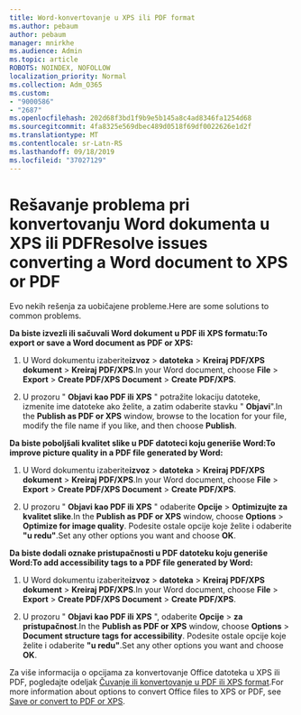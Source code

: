 ```yaml
---
title: Word-konvertovanje u XPS ili PDF format
ms.author: pebaum
author: pebaum
manager: mnirkhe
ms.audience: Admin
ms.topic: article
ROBOTS: NOINDEX, NOFOLLOW
localization_priority: Normal
ms.collection: Adm_O365
ms.custom:
- "9000586"
- "2687"
ms.openlocfilehash: 202d68f3bd1f9b9e5b145a8c4ad8346fa1254d68
ms.sourcegitcommit: 4fa8325e569dbec489d0518f69df0022626e1d2f
ms.translationtype: MT
ms.contentlocale: sr-Latn-RS
ms.lasthandoff: 09/18/2019
ms.locfileid: "37027129"
---
```

# <a name="resolve-issues-converting-a-word-document-to-xps-or-pdf"></a><span data-ttu-id="ae20f-102">Rešavanje problema pri konvertovanju Word dokumenta u XPS ili PDF</span><span class="sxs-lookup"><span data-stu-id="ae20f-102">Resolve issues converting a Word document to XPS or PDF</span></span>

<span data-ttu-id="ae20f-103">Evo nekih rešenja za uobičajene probleme.</span><span class="sxs-lookup"><span data-stu-id="ae20f-103">Here are some solutions to common problems.</span></span> 

<span data-ttu-id="ae20f-104">**Da biste izvezli ili sačuvali Word dokument u PDF ili XPS formatu:**</span><span class="sxs-lookup"><span data-stu-id="ae20f-104">**To export or save a Word document as PDF or XPS:**</span></span>

1. <span data-ttu-id="ae20f-105">U Word dokumentu izaberite**izvoz** >  **datoteka** > **Kreiraj PDF/XPS dokument** > **Kreiraj PDF/XPS**.</span><span class="sxs-lookup"><span data-stu-id="ae20f-105">In your Word document, choose  **File** > **Export** > **Create PDF/XPS Document** > **Create PDF/XPS**.</span></span>

2. <span data-ttu-id="ae20f-106">U prozoru " **Objavi kao PDF ili XPS** " potražite lokaciju datoteke, izmenite ime datoteke ako želite, a zatim odaberite stavku " **Objavi**".</span><span class="sxs-lookup"><span data-stu-id="ae20f-106">In the **Publish as PDF or XPS** window, browse to the location for your file, modify the file name if you like, and then choose **Publish**.</span></span>

<span data-ttu-id="ae20f-107">**Da biste poboljšali kvalitet slike u PDF datoteci koju generiše Word:**</span><span class="sxs-lookup"><span data-stu-id="ae20f-107">**To improve picture quality in a PDF file generated by Word:**</span></span>

1. <span data-ttu-id="ae20f-108">U Word dokumentu izaberite**izvoz** >  **datoteka** > **Kreiraj PDF/XPS dokument** > **Kreiraj PDF/XPS**.</span><span class="sxs-lookup"><span data-stu-id="ae20f-108">In your Word document, choose  **File** > **Export** > **Create PDF/XPS Document** > **Create PDF/XPS**.</span></span>

2. <span data-ttu-id="ae20f-109">U prozoru " **Objavi kao PDF ili XPS** " odaberite **Opcije** > **Optimizujte za kvalitet slike**.</span><span class="sxs-lookup"><span data-stu-id="ae20f-109">In the **Publish as PDF or XPS** window, choose **Options** > **Optimize for image quality**.</span></span> <span data-ttu-id="ae20f-110">Podesite ostale opcije koje želite i odaberite **"u redu"**.</span><span class="sxs-lookup"><span data-stu-id="ae20f-110">Set any other options you want and choose **OK**.</span></span> 

<span data-ttu-id="ae20f-111">**Da biste dodali oznake pristupačnosti u PDF datoteku koju generiše Word:**</span><span class="sxs-lookup"><span data-stu-id="ae20f-111">**To add accessibility tags to a PDF file generated by Word:**</span></span>
 
1. <span data-ttu-id="ae20f-112">U Word dokumentu izaberite**izvoz** >  **datoteka** > **Kreiraj PDF/XPS dokument** > **Kreiraj PDF/XPS**.</span><span class="sxs-lookup"><span data-stu-id="ae20f-112">In your Word document, choose  **File** > **Export** > **Create PDF/XPS Document** > **Create PDF/XPS**.</span></span>

2. <span data-ttu-id="ae20f-113">U prozoru " **Objavi kao PDF ili XPS** ", odaberite **Opcije** > **za pristupačnost**.</span><span class="sxs-lookup"><span data-stu-id="ae20f-113">In the **Publish as PDF or XPS** window, choose **Options** > **Document structure tags for accessibility**.</span></span> <span data-ttu-id="ae20f-114">Podesite ostale opcije koje želite i odaberite **"u redu"**.</span><span class="sxs-lookup"><span data-stu-id="ae20f-114">Set any other options you want and choose **OK**.</span></span>

<span data-ttu-id="ae20f-115">Za više informacija o opcijama za konvertovanje Office datoteka u XPS ili PDF, pogledajte odeljak [Čuvanje ili konvertovanje u PDF ili XPS format](https://support.office.com/article/d85416c5-7d77-4fd6-a216-6f4bf7c7c110).</span><span class="sxs-lookup"><span data-stu-id="ae20f-115">For more information about options to convert Office files to XPS or PDF, see [Save or convert to PDF or XPS](https://support.office.com/article/d85416c5-7d77-4fd6-a216-6f4bf7c7c110).</span></span>